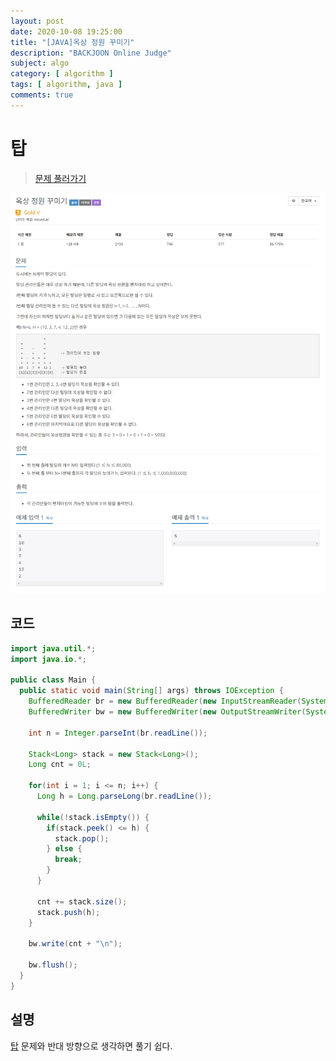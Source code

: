 ```yaml
---
layout: post
date: 2020-10-08 19:25:00
title: "[JAVA]옥상 정원 꾸미기"
description: "BACKJOON Online Judge"
subject: algo
category: [ algorithm ]
tags: [ algorithm, java ]
comments: true
---
```


# 탑

> [문제 풀러가기](https://acmicpc.net/problem/6198)

![6198](/assets/img/algo/6198.png)

## 코드

```java
import java.util.*;
import java.io.*;

public class Main {
  public static void main(String[] args) throws IOException {
    BufferedReader br = new BufferedReader(new InputStreamReader(System.in));
    BufferedWriter bw = new BufferedWriter(new OutputStreamWriter(System.out));

    int n = Integer.parseInt(br.readLine());

    Stack<Long> stack = new Stack<Long>();
    Long cnt = 0L;

    for(int i = 1; i <= n; i++) {
      Long h = Long.parseLong(br.readLine());

      while(!stack.isEmpty()) {
        if(stack.peek() <= h) {
          stack.pop();
        } else {
          break;
        }
      }

      cnt += stack.size();
      stack.push(h);
    }

    bw.write(cnt + "\n");

    bw.flush();
  }
}
```

## 설명

[탑](https://acmicpc.net/problem/2493) 문제와 반대 방향으로 생각하면 풀기 쉽다. 
